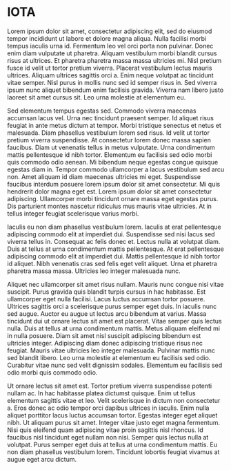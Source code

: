 # IOTA

Lorem ipsum dolor sit amet, consectetur adipiscing elit, sed do eiusmod tempor incididunt ut labore et dolore magna aliqua. Nulla facilisi morbi tempus iaculis urna id. Fermentum leo vel orci porta non pulvinar. Donec enim diam vulputate ut pharetra. Aliquam vestibulum morbi blandit cursus risus at ultrices. Et pharetra pharetra massa massa ultricies mi. Nisl pretium fusce id velit ut tortor pretium viverra. Placerat vestibulum lectus mauris ultrices. Aliquam ultrices sagittis orci a. Enim neque volutpat ac tincidunt vitae semper. Nisl purus in mollis nunc sed id semper risus in. Sed viverra ipsum nunc aliquet bibendum enim facilisis gravida. Viverra nam libero justo laoreet sit amet cursus sit. Leo urna molestie at elementum eu.

Sed elementum tempus egestas sed. Commodo viverra maecenas accumsan lacus vel. Urna nec tincidunt praesent semper. Id aliquet risus feugiat in ante metus dictum at tempor. Morbi tristique senectus et netus et malesuada. Diam phasellus vestibulum lorem sed risus. Id velit ut tortor pretium viverra suspendisse. At consectetur lorem donec massa sapien faucibus. Diam ut venenatis tellus in metus vulputate. Urna condimentum mattis pellentesque id nibh tortor. Elementum eu facilisis sed odio morbi quis commodo odio aenean. Mi bibendum neque egestas congue quisque egestas diam in. Tempor commodo ullamcorper a lacus vestibulum sed arcu non. Amet aliquam id diam maecenas ultricies mi eget. Suspendisse faucibus interdum posuere lorem ipsum dolor sit amet consectetur. Mi quis hendrerit dolor magna eget est. Lorem ipsum dolor sit amet consectetur adipiscing. Ullamcorper morbi tincidunt ornare massa eget egestas purus. Dis parturient montes nascetur ridiculus mus mauris vitae ultricies. At in tellus integer feugiat scelerisque varius morbi.

Iaculis eu non diam phasellus vestibulum lorem. Iaculis at erat pellentesque adipiscing commodo elit at imperdiet dui. Suspendisse sed nisi lacus sed viverra tellus in. Consequat ac felis donec et. Lectus nulla at volutpat diam. Duis at tellus at urna condimentum mattis pellentesque. At erat pellentesque adipiscing commodo elit at imperdiet dui. Mattis pellentesque id nibh tortor id aliquet. Nibh venenatis cras sed felis eget velit aliquet. Urna et pharetra pharetra massa massa. Ultricies leo integer malesuada nunc.

Aliquet nec ullamcorper sit amet risus nullam. Mauris nunc congue nisi vitae suscipit. Purus gravida quis blandit turpis cursus in hac habitasse. Est ullamcorper eget nulla facilisi. Lacus luctus accumsan tortor posuere. Ultrices sagittis orci a scelerisque purus semper eget duis. In iaculis nunc sed augue. Auctor eu augue ut lectus arcu bibendum at varius. Massa tincidunt dui ut ornare lectus sit amet est placerat. Vitae semper quis lectus nulla. Duis at tellus at urna condimentum mattis. Metus aliquam eleifend mi in nulla posuere. Diam sit amet nisl suscipit adipiscing bibendum est ultricies integer. Adipiscing diam donec adipiscing tristique risus nec feugiat. Mauris vitae ultricies leo integer malesuada. Pulvinar mattis nunc sed blandit libero. Leo urna molestie at elementum eu facilisis sed odio. Curabitur vitae nunc sed velit dignissim sodales. Elementum eu facilisis sed odio morbi quis commodo odio.

Ut ornare lectus sit amet est. Tortor pretium viverra suspendisse potenti nullam ac. In hac habitasse platea dictumst quisque. Enim ut tellus elementum sagittis vitae et leo. Velit scelerisque in dictum non consectetur a. Eros donec ac odio tempor orci dapibus ultrices in iaculis. Enim nulla aliquet porttitor lacus luctus accumsan tortor. Egestas integer eget aliquet nibh. Ut aliquam purus sit amet. Integer vitae justo eget magna fermentum. Nisi quis eleifend quam adipiscing vitae proin sagittis nisl rhoncus. Id faucibus nisl tincidunt eget nullam non nisi. Semper quis lectus nulla at volutpat. Purus semper eget duis at tellus at urna condimentum mattis. Eu non diam phasellus vestibulum lorem. Tincidunt lobortis feugiat vivamus at augue eget arcu dictum.
